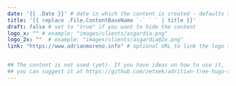 ```yaml
---
date: '{{ .Date }}' # date in which the content is created - defaults to "today"
title: '{{ replace .File.ContentBaseName `-` ` ` | title }}'
draft: false # set to "true" if you want to hide the content 
logo_x: "" # example: "images/clients/asgardia.png"
logo_2x: ""  # example: "images/clients/asgardia@2x.png"
link: "https://www.adrianmoreno.info" # optional URL to link the logo to


## The content is not used (yet). If you have ideas on how to use it, 
## you can suggest it at https://github.com/zetxek/adritian-free-hugo-theme/discussions 
---
```

